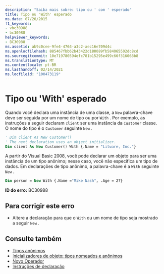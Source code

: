 ```yaml
---
description: "Saiba mais sobre: tipo ou ' com ' esperado"
title: Tipo ou 'With' esperado
ms.date: 07/20/2015
f1_keywords:
- vbc30988
- bc30988
helpviewer_keywords:
- BC30988
ms.assetid: ab9c0cee-9fe4-4764-a3c2-aec16e709d4c
ms.openlocfilehash: 885467fbb62b43422d180089fb584065502dc8cd
ms.sourcegitcommit: 10e719780594efc781b15295e499c66f316068b8
ms.translationtype: MT
ms.contentlocale: pt-BR
ms.lasthandoff: 02/14/2021
ms.locfileid: "100473119"
---
```

# <a name="type-or-with-expected"></a>Tipo ou 'With' esperado

Quando você declara uma instância de uma classe, a `New` palavra-chave deve ser seguida por um nome de tipo ou por `With` . Por exemplo, as instruções a seguir declaram `client` ser uma instância da `Customer` classe. O nome do tipo é o `Customer` seguinte `New` .  
  
```vb  
' Dim client As New Customer()  
' The next declaration uses an object initializer.  
Dim client As New Customer() With {.Name = "Litware, Inc."}  
```  
  
 A partir do Visual Basic 2008, você pode declarar um objeto para ser uma instância de um tipo anônimo; nesse caso, você não especifica um tipo de dados. Em declarações de tipo anônimo, a palavra-chave é a `With` seguinte `New` .  
  
```vb  
Dim person = New With {.Name ="Mike Nash", .Age = 27}  
```  
  
 **ID do erro:** BC30988  
  
## <a name="to-correct-this-error"></a>Para corrigir este erro  
  
- Altere a declaração para que o `With` ou um nome de tipo seja mostrado a seguir `New` .  
  
## <a name="see-also"></a>Consulte também

- [Tipos anônimos](../programming-guide/language-features/objects-and-classes/anonymous-types.md)
- [Inicializadores de objeto: tipos nomeados e anônimos](../programming-guide/language-features/objects-and-classes/object-initializers-named-and-anonymous-types.md)
- [Novo Operador](../language-reference/operators/new-operator.md)
- [Instruções de declaração](../programming-guide/language-features/statements.md#declaration-statements)
